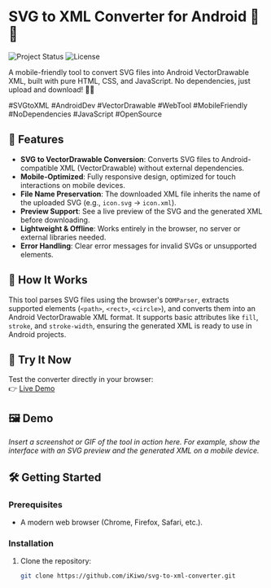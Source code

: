 # SVG to XML Converter for Android 📱✨

![Project Status](https://img.shields.io/badge/status-active-brightgreen.svg)
![License](https://img.shields.io/badge/license-MIT-blue.svg)

A mobile-friendly tool to convert SVG files into Android VectorDrawable XML, built with pure HTML, CSS, and JavaScript. No dependencies, just upload and download! 📱✨

#SVGtoXML #AndroidDev #VectorDrawable #WebTool #MobileFriendly #NoDependencies #JavaScript #OpenSource

## 🚀 Features

- **SVG to VectorDrawable Conversion**: Converts SVG files to Android-compatible XML (VectorDrawable) without external dependencies.
- **Mobile-Optimized**: Fully responsive design, optimized for touch interactions on mobile devices.
- **File Name Preservation**: The downloaded XML file inherits the name of the uploaded SVG (e.g., `icon.svg` → `icon.xml`).
- **Preview Support**: See a live preview of the SVG and the generated XML before downloading.
- **Lightweight & Offline**: Works entirely in the browser, no server or external libraries needed.
- **Error Handling**: Clear error messages for invalid SVGs or unsupported elements.

## 📖 How It Works

This tool parses SVG files using the browser's `DOMParser`, extracts supported elements (`<path>`, `<rect>`, `<circle>`), and converts them into an Android VectorDrawable XML format. It supports basic attributes like `fill`, `stroke`, and `stroke-width`, ensuring the generated XML is ready to use in Android projects.

## 🔗 Try It Now

Test the converter directly in your browser:  
👉 [Live Demo](https://iKiwo.github.io/svg-to-xml-converter/)

## 🖼️ Demo

*Insert a screenshot or GIF of the tool in action here. For example, show the interface with an SVG preview and the generated XML on a mobile device.*

## 🛠️ Getting Started

### Prerequisites
- A modern web browser (Chrome, Firefox, Safari, etc.).

### Installation
1. Clone the repository:
   ```bash
   git clone https://github.com/iKiwo/svg-to-xml-converter.git
